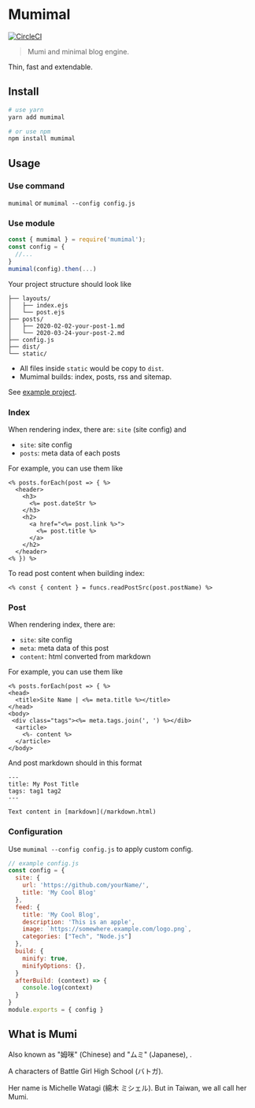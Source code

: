 # Mumimal

[![CircleCI](https://circleci.com/gh/wabilin/mumimal.svg?style=shield)](https://circleci.com/gh/wabilin/mumimal)

> Mumi and minimal blog engine.

Thin, fast and extendable.

## Install
```sh
# use yarn
yarn add mumimal

# or use npm
npm install mumimal
```

## Usage

### Use command
`mumimal` or `mumimal --config config.js`

### Use module
```js
const { mumimal } = require('mumimal');
const config = {
  //...
}
mumimal(config).then(...)
```

Your project structure should look like
```
├── layouts/
│   ├── index.ejs
│   └── post.ejs
├── posts/
│   ├── 2020-02-02-your-post-1.md
│   └── 2020-03-24-your-post-2.md
├── config.js
├── dist/
└── static/
```

- All files inside `static` would be copy to `dist`.
- Mumimal builds: index, posts, rss and sitemap.

See [example project](https://github.com/wabilin/wabilin.github.io).

### Index
When rendering index, there are: `site` (site config) and
- `site`: site config
- `posts`: meta data of each posts

For example, you can use them like
```ejs
<% posts.forEach(post => { %>
  <header>
    <h3>
      <%= post.dateStr %>
    </h3>
    <h2>
      <a href="<%= post.link %>">
        <%= post.title %>
      </a>
    </h2>
  </header>
<% }) %>
```

To read post content when building index:
```ejs
<% const { content } = funcs.readPostSrc(post.postName) %>
```

### Post
When rendering index, there are:
- `site`: site config
- `meta`: meta data of this post
- `content`: html converted from markdown

For example, you can use them like
```ejs
<% posts.forEach(post => { %>
<head>
  <title>Site Name | <%= meta.title %></title>
</head>
<body>
 <div class="tags"><%= meta.tags.join(', ') %></dib>
  <article>
    <%- content %>
  </article>
</body>
```

And post markdown should in this format
```
---
title: My Post Title
tags: tag1 tag2
---

Text content in [markdown](/markdown.html)
```

### Configuration
Use `mumimal --config config.js` to apply custom config.

```js
// example config.js
const config = {
  site: {
    url: 'https://github.com/yourName/',
    title: 'My Cool Blog'
  },
  feed: {
    title: 'My Cool Blog',
    description: 'This is an apple',
    image: `https://somewhere.example.com/logo.png`,
    categories: ["Tech", "Node.js"]
  },
  build: {
    minify: true,
    minifyOptions: {},
  }
  afterBuild: (context) => {
    console.log(context)
  }
}
module.exports = { config }
```

## What is Mumi

Also known as "姆咪" (Chinese) and "ムミ" (Japanese), .

A characters of Battle Girl High School (バトガ).

Her name is Michelle Watagi (綿木 ミシェル).
But in Taiwan, we all call her Mumi.
